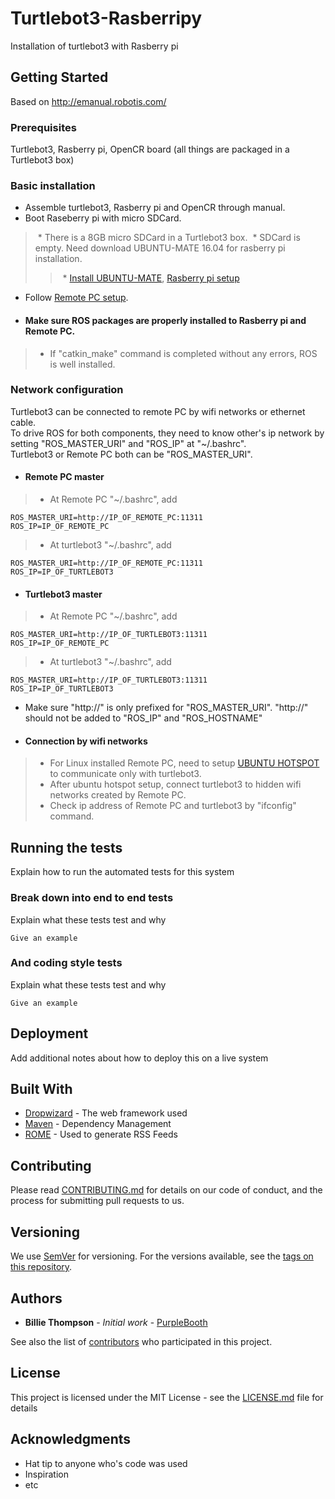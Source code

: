# Turtlebot3-Rasberripy
Installation of turtlebot3 with Rasberry pi

## Getting Started

Based on http://emanual.robotis.com/

### Prerequisites

Turtlebot3, Rasberry pi, OpenCR board (all things are packaged in a Turtlebot3 box)

### Basic installation

* Assemble turtlebot3, Rasberry pi and OpenCR through manual.
* Boot Raseberry pi with micro SDCard.
>  *  There is a 8GB micro SDCard in a Turtlebot3 box.
>  *  SDCard is empty. Need download UBUNTU-MATE 16.04 for rasberry pi installation.
>>  *  [Install UBUNTU-MATE](https://yeopbox.com/%EB%9D%BC%EC%A6%88%EB%B2%A0%EB%A6%AC%ED%8C%8C%EC%9D%B4-3-raspberry-pi%EC%97%90-%EC%9A%B0%EB%B6%84%ED%88%AC-%EB%A9%94%EC%9D%B4%ED%8A%B8-16-04-lts-%EC%84%A4%EC%B9%98%ED%95%98%EA%B8%B0/), [Rasberry pi setup](http://emanual.robotis.com/docs/en/platform/turtlebot3/raspberry_pi_3_setup/#install-linux-ubuntu-mate)
* Follow [Remote PC setup](http://emanual.robotis.com/docs/en/platform/turtlebot3/pc_setup/).

* #### Make sure ROS packages are properly installed to Rasberry pi and Remote PC.
> * If "catkin_make" command is completed without any errors, ROS is well installed.

### Network configuration

Turtlebot3 can be connected to remote PC by wifi networks or ethernet cable. <br />
To drive ROS for both components, they need to know other's ip network by setting "ROS_MASTER_URI" and "ROS_IP" at "~/.bashrc". <br />
Turtlebot3 or Remote PC both can be "ROS_MASTER_URI". <br />

* #### Remote PC master
> * At Remote PC "~/.bashrc", add
```
ROS_MASTER_URI=http://IP_OF_REMOTE_PC:11311
ROS_IP=IP_OF_REMOTE_PC
```
> * At turtlebot3 "~/.bashrc", add
```
ROS_MASTER_URI=http://IP_OF_REMOTE_PC:11311
ROS_IP=IP_OF_TURTLEBOT3
```

* #### Turtlebot3 master
> * At Remote PC "~/.bashrc", add
```
ROS_MASTER_URI=http://IP_OF_TURTLEBOT3:11311
ROS_IP=IP_OF_REMOTE_PC
```
> * At turtlebot3 "~/.bashrc", add
```
ROS_MASTER_URI=http://IP_OF_TURTLEBOT3:11311
ROS_IP=IP_OF_TURTLEBOT3
```

* Make sure "http://" is only prefixed for "ROS_MASTER_URI". "http://" should not be added to "ROS_IP" and "ROS_HOSTNAME"

* #### Connection by wifi networks
> * For Linux installed Remote PC, need to setup [UBUNTU HOTSPOT](http://ubuntuhandbook.org/index.php/2016/04/create-wifi-hotspot-ubuntu-16-04-android-supported/) to communicate only with turtlebot3.
> * After ubuntu hotspot setup, connect turtlebot3 to hidden wifi networks created by Remote PC.
> * Check ip address of Remote PC and turtlebot3 by "ifconfig" command.


## Running the tests

Explain how to run the automated tests for this system

### Break down into end to end tests

Explain what these tests test and why

```
Give an example
```

### And coding style tests

Explain what these tests test and why

```
Give an example
```

## Deployment

Add additional notes about how to deploy this on a live system

## Built With

* [Dropwizard](http://www.dropwizard.io/1.0.2/docs/) - The web framework used
* [Maven](https://maven.apache.org/) - Dependency Management
* [ROME](https://rometools.github.io/rome/) - Used to generate RSS Feeds

## Contributing

Please read [CONTRIBUTING.md](https://gist.github.com/PurpleBooth/b24679402957c63ec426) for details on our code of conduct, and the process for submitting pull requests to us.

## Versioning

We use [SemVer](http://semver.org/) for versioning. For the versions available, see the [tags on this repository](https://github.com/your/project/tags). 

## Authors

* **Billie Thompson** - *Initial work* - [PurpleBooth](https://github.com/PurpleBooth)

See also the list of [contributors](https://github.com/your/project/contributors) who participated in this project.

## License

This project is licensed under the MIT License - see the [LICENSE.md](LICENSE.md) file for details

## Acknowledgments

* Hat tip to anyone who's code was used
* Inspiration
* etc
